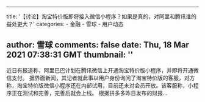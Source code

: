 
---
title: '【讨论】淘宝特价版即将接入微信小程序？如果是真的，对阿里和腾讯谁的益处更大？'
categories: 
    - 金融
    - 雪球
    - 用户动态

author: 雪球
comments: false
date: Thu, 18 Mar 2021 07:38:31 GMT
thumbnail: ''
---

<div>   
近日有报道称，阿里巴巴计划在腾讯微信上开通淘宝特价版小程序，并即将开通微信支付。 据界面新闻，其记者就此事以用户身份询问了淘宝特价版的客服，对方称，淘宝特价版微信小程序还在内部试用，目前还未对会员开放。该客服称，小程序正在测试和完善，完善后就会上线。 根据拼多多昨日发布的财报...  
</div>
            
